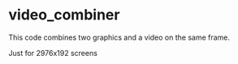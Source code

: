# video_combiner
This code combines two graphics and a video on the same frame.

Just for 2976x192 screens
